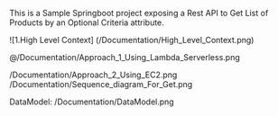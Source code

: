This is a Sample Springboot project exposing a Rest API to Get List of Products by an Optional Criteria attribute.

![1.High Level Context] (/Documentation/High_Level_Context.png)


@/Documentation/Approach_1_Using_Lambda_Serverless.png

/Documentation/Approach_2_Using_EC2.png
/Documentation/Sequence_diagram_For_Get.png

DataModel:
  /Documentation/DataModel.png
